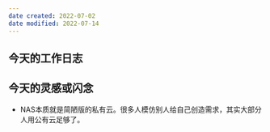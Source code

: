 ```yaml
---
date created: 2022-07-02
date modified: 2022-07-14
---
```


## 今天的工作日志

## 今天的灵感或闪念

- NAS本质就是简陋版的私有云。很多人模仿别人给自己创造需求，其实大部分人用公有云足够了。
